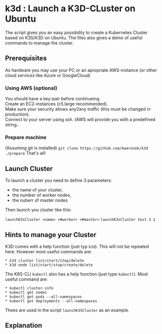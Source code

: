 # k3d : Launch a K3D-CLuster on Ubuntu
The script gives you an easy possibility to create a Kubernetes Cluster based on K3S/K3D on Ubuntu.
The files also gives a demo of useful commands to manage the cluster.

## Prerequisites
As hardware you may use your PC or an apropriate AWS-instance (or other cloud services like Azure or GoogleCloud)
### Using AWS (optional)
You should have a key-pair before continueing.  
Create an EC2-instances (c5.large recommended).  
Make sure your security allows any2any traffic (this must be changed in production).  
Connect to your server using ssh. (AWS will provide you with a predefined string..

### Prepare machine
(Assuming git is installed)
`git clone https://github.com/kweronek/k3d`
`./prepare` 
That's all!

## Launch Cluster
To launch a cluster you need to define 3 parameters:
* the name of your cluster,
*  the number of worker nodes,
*  the nuberr of master nodes

Then launch you cluster like this:  

`launchK3sCluster <name> <#worker> <#master>`
`launchK3sCluster test 3 1`

## Hints to manage your Cluster
K3D comes with a help function (just typ `k3d`). This will not be repeated here. However most useful commands are:
```
* k3d cluster list/start/stop/delete
* k3d node list/start/stop/create/delete 
```

The K8S-CLI `kubectl` also has a help function (just type `kubectl`). Most useful command are:
```
* kubectl cluster-info
* kubectl get nodes
* kubectl get pods --all-namespaces
* kubectl get deployments --all-namespaces
```
Thees are used in the script `launchK3SCluster` as an example.




## Explanation

